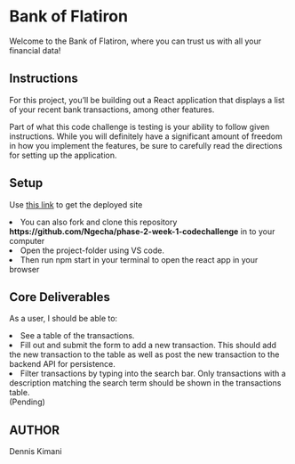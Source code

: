 # Bank of Flatiron
Welcome to the Bank of Flatiron, where you can trust us with all your financial data!

## Instructions
For this project, you’ll be building out a React application that displays a list of your recent bank transactions, among other features.

Part of what this code challenge is testing is your ability to follow given instructions. While you will definitely have a significant amount of freedom in how you implement the features, be sure to carefully read the directions for setting up the application.


## Setup 

Use <a href = https://phase-2-week-1-codechallenge-lemon.vercel.app>this link</a> to get the deployed site
<li>You can also fork and clone this repository <strong>https://github.com/Ngecha/phase-2-week-1-codechallenge</strong> in to your computer </li>
 <li>Open the project-folder using VS code.
<li>Then run npm start in your terminal to open the react app in your browser</li>

## Core Deliverables
As a user, I should be able to:
<li>
See a table of the transactions.<br></li>
<li>Fill out and submit the form to add a new transaction. This should add the new transaction to the table as well as post the new transaction to the backend API for persistence. <br></li>
<li>Filter transactions by typing into the search bar. Only transactions with a description matching the search term should be shown in the transactions table.<br></li>(Pending)

## AUTHOR
Dennis Kimani